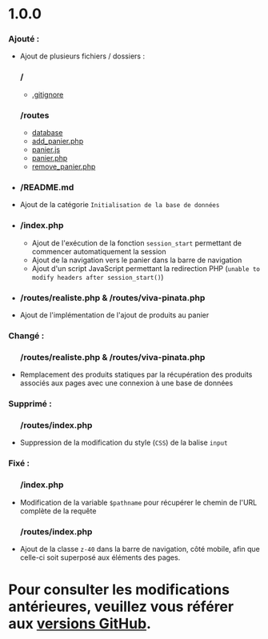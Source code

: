 <div id="changelog">
    <h1 id="changelog-title">1.0.0</h1>
    <h3 id="changelog-added">Ajouté :</h3>
    <div id="changelog-added-body">
        <ul>
            <li>Ajout de plusieurs fichiers / dossiers :
                <h3>/</h3>
                <ul>
                    <li>
                        <a href="./.gitignore">.gitignore</a>
                    </li>
                </ul>
                <h3>/routes</h3>
                <ul>
                    <li>
                        <a href="./database">database</a>
                    </li>
                    <li>
                        <a href="./add_panier.php">add_panier.php</a>
                    </li>
                    <li>
                        <a href="./panier.js">panier.js</a>
                    </li>
                    <li>
                        <a href="./panier.php">panier.php</a>
                    </li>
                    <li>
                        <a href="./remove_panier.php">remove_panier.php</a>
                    </li>
                </ul>
            </li>
            <li>
                <h3>/README.md</h3>
                <li>Ajout de la catégorie <code>Initialisation de la base de données</code></li>
            </li>
            <li>
                <h3>/index.php</h3>
                <ul>
                    <li>Ajout de l'exécution de la fonction <code>session_start</code> permettant de commencer automatiquement la session</li>
                    <li>Ajout de la navigation vers le panier dans la barre de navigation</li>
                    <li>Ajout d'un script JavaScript permettant la redirection PHP (<code>unable to modify headers after session_start()</code>)</li>
                </ul>
            </li>
            <li>
                <h3>/routes/realiste.php & /routes/viva-pinata.php</h3>
                <li>Ajout de l'implémentation de l'ajout de produits au panier</li>
            </li>
        </ul>
    </div>
    <h3 id="changelog-changed">Changé :</h3>
    <div id="changelog-changed-body">
        <ul>
            <h3>/routes/realiste.php & /routes/viva-pinata.php</h3>
            <li>Remplacement des produits statiques par la récupération des produits associés aux pages avec une connexion à une base de données</li>
        </ul>
    </div>
    <h3 id="changelog-removed">Supprimé :</h3>
    <div id="changelog-removed-body">
        <ul>
            <h3>/routes/index.php</h3>
            <li>Suppression de la modification du style (<code>CSS</code>) de la balise <code>input</code></li>
        </ul>
    </div>
    <h3 id="changelog-fixed">Fixé :</h3>
    <div id="changelog-fixed-body">
        <ul>
            <h3>/index.php</h3>
            <li>Modification de la variable <code>$pathname</code> pour récupérer le chemin de l'URL complète de la requête</li>
            <h3>/routes/index.php</h3>
            <li>Ajout de la classe <code>z-40</code> dans la barre de navigation, côté mobile, afin que celle-ci soit superposé aux éléments des pages.</li>
        </ul>
    </div>
    <h1 id="changelog-old">Pour consulter les modifications antérieures, veuillez vous référer aux <a id="changelog-old-link" href="https://github.com/AmandAlexandrePro/tenderness/releases">versions GitHub</a>.</h1>
</div>